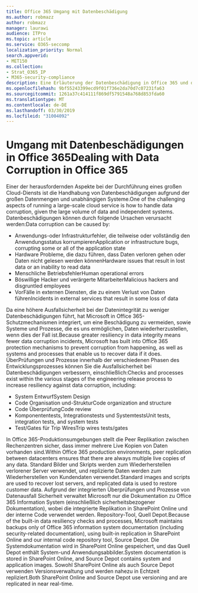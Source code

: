 ```yaml
---
title: Office 365 Umgang mit Datenbeschädigung
ms.author: robmazz
author: robmazz
manager: laurawi
audience: ITPro
ms.topic: article
ms.service: O365-seccomp
localization_priority: Normal
search.appverid:
- MET150
ms.collection:
- Strat_O365_IP
- M365-security-compliance
description: Eine Erläuterung der Datenbeschädigung in Office 365 und der Anstrengungen von Microsoft zur Vorbeugung und Wiederherstellung.
ms.openlocfilehash: 9bf55243399ecd9f01f736e2da70d7c07231fa63
ms.sourcegitcommit: 1261a37c414111f869df5791548a768d853fda60
ms.translationtype: MT
ms.contentlocale: de-DE
ms.lasthandoff: 03/30/2019
ms.locfileid: "31004092"
---
```

# <a name="dealing-with-data-corruption-in-office-365"></a><span data-ttu-id="3fdda-103">Umgang mit Datenbeschädigungen in Office 365</span><span class="sxs-lookup"><span data-stu-id="3fdda-103">Dealing with Data Corruption in Office 365</span></span>

<span data-ttu-id="3fdda-104">Einer der herausfordernden Aspekte bei der Durchführung eines großen Cloud-Diensts ist die Handhabung von Datenbeschädigungen aufgrund der großen Datenmengen und unabhängigen Systeme.</span><span class="sxs-lookup"><span data-stu-id="3fdda-104">One of the challenging aspects of running a large-scale cloud service is how to handle data corruption, given the large volume of data and independent systems.</span></span> <span data-ttu-id="3fdda-105">Datenbeschädigungen können durch folgende Ursachen verursacht werden:</span><span class="sxs-lookup"><span data-stu-id="3fdda-105">Data corruption can be caused by:</span></span>
- <span data-ttu-id="3fdda-106">Anwendungs-oder Infrastrukturfehler, die teilweise oder vollständig den Anwendungsstatus korrumpieren</span><span class="sxs-lookup"><span data-stu-id="3fdda-106">Application or infrastructure bugs, corrupting some or all of the application state</span></span> 
- <span data-ttu-id="3fdda-107">Hardware Probleme, die dazu führen, dass Daten verloren gehen oder Daten nicht gelesen werden können</span><span class="sxs-lookup"><span data-stu-id="3fdda-107">Hardware issues that result in lost data or an inability to read data</span></span> 
- <span data-ttu-id="3fdda-108">Menschliche Betriebsfehler</span><span class="sxs-lookup"><span data-stu-id="3fdda-108">Human operational errors</span></span> 
- <span data-ttu-id="3fdda-109">Böswillige Hacker und verärgerte Mitarbeiter</span><span class="sxs-lookup"><span data-stu-id="3fdda-109">Malicious hackers and disgruntled employees</span></span> 
- <span data-ttu-id="3fdda-110">VorFälle in externen Diensten, die zu einem Verlust von Daten führen</span><span class="sxs-lookup"><span data-stu-id="3fdda-110">Incidents in external services that result in some loss of data</span></span> 

<span data-ttu-id="3fdda-111">Da eine höhere Ausfallsicherheit bei der Datenintegrität zu weniger Datenbeschädigungen führt, hat Microsoft in Office 365-Schutzmechanismen integriert, um eine Beschädigung zu vermeiden, sowie Systeme und Prozesse, die es uns ermöglichen, Daten wiederherzustellen, wenn dies der Fall ist.</span><span class="sxs-lookup"><span data-stu-id="3fdda-111">Because greater resiliency in data integrity means fewer data corruption incidents, Microsoft has built into Office 365 protection mechanisms to prevent corruption from happening, as well as systems and processes that enable us to recover data if it does.</span></span> <span data-ttu-id="3fdda-112">ÜberPrüfungen und Prozesse innerhalb der verschiedenen Phasen des Entwicklungsprozesses können Sie die Ausfallsicherheit bei Datenbeschädigungen verbessern, einschließlich:</span><span class="sxs-lookup"><span data-stu-id="3fdda-112">Checks and processes exist within the various stages of the engineering release process to increase resiliency against data corruption, including:</span></span>
- <span data-ttu-id="3fdda-113">System Entwurf</span><span class="sxs-lookup"><span data-stu-id="3fdda-113">System Design</span></span>
- <span data-ttu-id="3fdda-114">Code Organisation und-Struktur</span><span class="sxs-lookup"><span data-stu-id="3fdda-114">Code organization and structure</span></span> 
- <span data-ttu-id="3fdda-115">Code Überprüfung</span><span class="sxs-lookup"><span data-stu-id="3fdda-115">Code review</span></span> 
- <span data-ttu-id="3fdda-116">Komponententests, Integrationstests und Systemtests</span><span class="sxs-lookup"><span data-stu-id="3fdda-116">Unit tests, integration tests, and system tests</span></span>
- <span data-ttu-id="3fdda-117">Test/Gates für Trip Wires</span><span class="sxs-lookup"><span data-stu-id="3fdda-117">Trip wires tests/gates</span></span> 

<span data-ttu-id="3fdda-118">In Office 365-Produktionsumgebungen stellt die Peer Replikation zwischen Rechenzentren sicher, dass immer mehrere Live Kopien von Daten vorhanden sind.</span><span class="sxs-lookup"><span data-stu-id="3fdda-118">Within Office 365 production environments, peer replication between datacenters ensures that there are always multiple live copies of any data.</span></span> <span data-ttu-id="3fdda-119">Standard Bilder und Skripts werden zum Wiederherstellen verlorener Server verwendet, und replizierte Daten werden zum Wiederherstellen von Kundendaten verwendet.</span><span class="sxs-lookup"><span data-stu-id="3fdda-119">Standard images and scripts are used to recover lost servers, and replicated data is used to restore customer data.</span></span> <span data-ttu-id="3fdda-120">Aufgrund der integrierten Überprüfungen und Prozesse von Datenausfall Sicherheit verwaltet Microsoft nur die Dokumentation zu Office 365 Information System (einschließlich sicherheitsbezogener Dokumentation), wobei die integrierte Replikation in SharePoint Online und der interne Code verwendet werden. Repository-Tool, Quell Depot.</span><span class="sxs-lookup"><span data-stu-id="3fdda-120">Because of the built-in data resiliency checks and processes, Microsoft maintains backups only of Office 365 information system documentation (including security-related documentation), using built-in replication in SharePoint Online and our internal code repository tool, Source Depot.</span></span> <span data-ttu-id="3fdda-121">Die Systemdokumentation wird in SharePoint Online gespeichert, und das Quell Depot enthält System-und Anwendungsabbilder.</span><span class="sxs-lookup"><span data-stu-id="3fdda-121">System documentation is stored in SharePoint Online, and Source Depot contains system and application images.</span></span> <span data-ttu-id="3fdda-122">Sowohl SharePoint Online als auch Source Depot verwenden Versionsverwaltung und werden nahezu in Echtzeit repliziert.</span><span class="sxs-lookup"><span data-stu-id="3fdda-122">Both SharePoint Online and Source Depot use versioning and are replicated in near real-time.</span></span> 